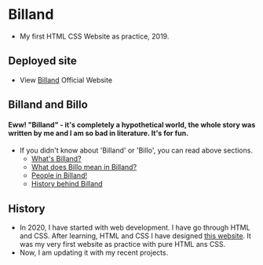 # Billand
- My first HTML CSS Website as practice, 2019. 

## Deployed site
- View [Billand](https://billand-by-sayan.netlify.app/) Official Website


## Billand and Billo

#### Eww! "Billand" - it's completely a hypothetical world, the whole story was written by me and I am so bad in literature. It's for fun.

- If you didn't know about 'Billand' or 'Billo', you can read above sections.<br>
  - [What's Billand?](https://billand-by-sayan.netlify.app/index2.html#billand)<br>
  - [What does Billo mean in Billand?](https://billand-by-sayan.netlify.app/index2.html#billo)<br>
  - [People in Billand!](https://billand-by-sayan.netlify.app/index2.html#people)<br>
  - [History behind Billand](https://billand-by-sayan.netlify.app/index2.html#history)


## History
- In 2020, I have started with web development. I have go through HTML and CSS. After learning, HTML and CSS I have designed [this website](https://billand-by-sayan.netlify.app/). It was my very first website as practice with pure HTML ans CSS. 
- Now, I am updating it with my recent projects.